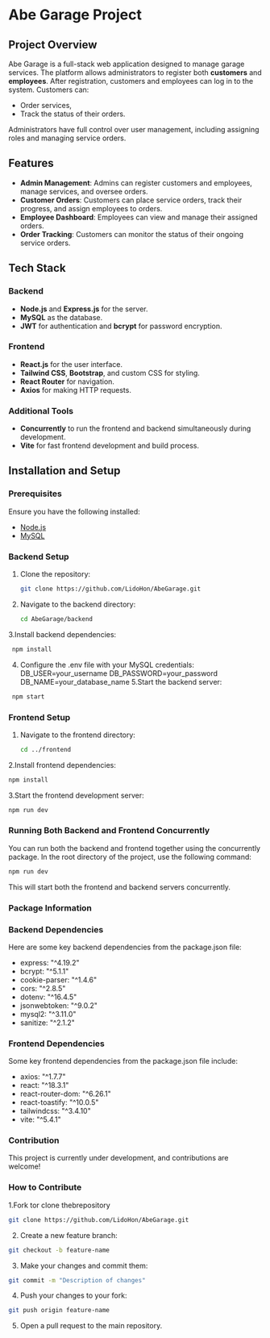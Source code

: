 # Abe Garage Project

## Project Overview

Abe Garage is a full-stack web application designed to manage garage services. The platform allows administrators to register both **customers** and **employees**. After registration, customers and employees can log in to the system. Customers can:
- Order services,
- Track the status of their orders.

Administrators have full control over user management, including assigning roles and managing service orders.

## Features

- **Admin Management**: Admins can register customers and employees, manage services, and oversee orders.
- **Customer Orders**: Customers can place service orders, track their progress, and assign employees to orders.
- **Employee Dashboard**: Employees can view and manage their assigned orders.
- **Order Tracking**: Customers can monitor the status of their ongoing service orders.

## Tech Stack

### Backend
- **Node.js** and **Express.js** for the server.
- **MySQL** as the database.
- **JWT** for authentication and **bcrypt** for password encryption.

### Frontend
- **React.js** for the user interface.
- **Tailwind CSS**, **Bootstrap**, and custom CSS for styling.
- **React Router** for navigation.
- **Axios** for making HTTP requests.

### Additional Tools
- **Concurrently** to run the frontend and backend simultaneously during development.
- **Vite** for fast frontend development and build process.

## Installation and Setup

### Prerequisites
Ensure you have the following installed:
- [Node.js](https://nodejs.org/)
- [MySQL](https://www.mysql.com/)

### Backend Setup

1. Clone the repository:
   ```bash
   git clone https://github.com/LidoHon/AbeGarage.git
2. Navigate to the backend directory:
   ```bash
   cd AbeGarage/backend
3.Install backend dependencies:
  ```bash
   npm install
```
4. Configure the .env file with your MySQL credentials:
      DB_USER=your_username
      DB_PASSWORD=your_password
      DB_NAME=your_database_name
5.Start the backend server:
 ```bash
  npm start
```

### Frontend Setup

1. Navigate to the frontend directory:
   ```bash
   cd ../frontend
   ```
2.Install frontend dependencies:
```bash
npm install
```
3.Start the frontend development server:
```bash
npm run dev
```
### Running Both Backend and Frontend Concurrently
You can run both the backend and frontend together using the concurrently package. In the root directory of the project, use the following command:
```bash
npm run dev
```
This will start both the frontend and backend servers concurrently.

### Package Information
### Backend Dependencies
Here are some key backend dependencies from the package.json file:

- express: "^4.19.2"
- bcrypt: "^5.1.1"
- cookie-parser: "^1.4.6"
- cors: "^2.8.5"
- dotenv: "^16.4.5"
- jsonwebtoken: "^9.0.2"
- mysql2: "^3.11.0"
- sanitize: "^2.1.2"

### Frontend Dependencies
Some key frontend dependencies from the package.json file include:

- axios: "^1.7.7"
- react: "^18.3.1"
- react-router-dom: "^6.26.1"
- react-toastify: "^10.0.5"
- tailwindcss: "^3.4.10"
- vite: "^5.4.1"
### Contribution
This project is currently under development, and contributions are welcome!

### How to Contribute
1.Fork tor clone thebrepository
```bash  
git clone https://github.com/LidoHon/AbeGarage.git
```
2. Create a new feature branch:
```bash
git checkout -b feature-name
```
3. Make your changes and commit them:
```bash
git commit -m "Description of changes"
```
4. Push your changes to your fork:
```bash
git push origin feature-name
```
5. Open a pull request to the main repository.
